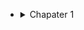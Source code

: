 - <details>
  
  <summary>
   Chapater 1
  </summary>
  
  - <details>
  
    <summary>
      a
    </summary>
  
    asfdasdf
  
  </details>
  
</details>
  
